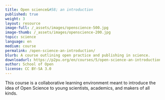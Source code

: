 ```yaml
---
title: Open science&#58; an introduction
published: true
weight: 3
layout: resource
image-full: /_assets/images/openscience-500.jpg
image-thumb: /_assets/images/openscience-200.jpg
topic: science
language: en
medium: course
permalink: /open-science-an-introduction/
blurb: A course outlining open practice and publishing in science.
downloadurl: https://p2pu.org/en/courses/5/open-science-an-introduction/
author: School of Open
license: CC BY-SA 3.0
---
```



  This course is a collaborative learning environment meant to introduce the idea of Open Science to young scientists, academics, and makers of all kinds.

